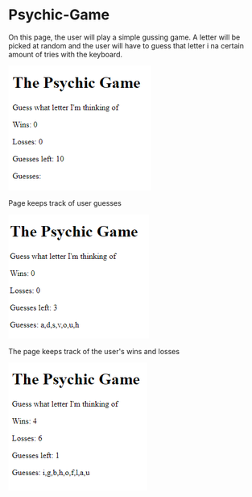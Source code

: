 # Psychic-Game
On this page, the user will play a simple gussing game. A letter will be picked at random and the user will have to guess that letter i na certain amount of tries with the keyboard.

![Home](/assets/images/Psychic-Game.PNG)

Page keeps track of user guesses

![Guess](/assets/images/Psychic-Game-Guess.PNG)

The page keeps track of the user's wins and losses

![Results](/assets/images/Psychic-Game-Results.PNG)
